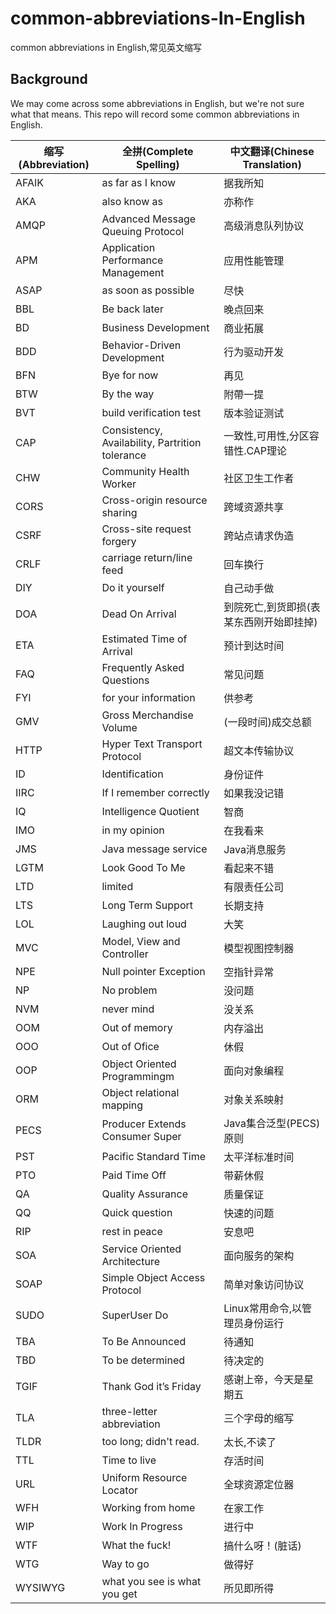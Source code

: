 # common-abbreviations-In-English
common abbreviations in English,常见英文缩写

## Background
We may come across some abbreviations in English, but we're not sure what that means. This repo will record some common abbreviations in English.

|缩写(Abbreviation)|全拼(Complete Spelling)|中文翻译(Chinese Translation)|
| ------| ------ | ------ |
|AFAIK |as far as I know |据我所知 |
|AKA |also know as |亦称作 |
|AMQP |Advanced Message Queuing Protocol |高级消息队列协议 |
|APM |Application Performance Management | 应用性能管理 |
|ASAP |as soon as possible |尽快 |
|BBL |Be back later |晚点回来 |
|BD |Business Development |商业拓展 |
|BDD |Behavior-Driven Development |行为驱动开发 |
|BFN |Bye for now |再见 |
|BTW | By the way |附帶一提 |
|BVT |build verification test |版本验证测试 |
|CAP |Consistency, Availability, Partrition tolerance |一致性,可用性,分区容错性.CAP理论 |
|CHW |Community Health Worker |社区卫生工作者 |
|CORS |Cross-origin resource sharing |跨域资源共享 |
|CSRF |Cross-site request forgery |跨站点请求伪造 |
|CRLF |carriage return/line feed |回车换行 |
|DIY |Do it yourself |自己动手做 |
|DOA |Dead On Arrival |到院死亡,到货即损(表某东西刚开始即挂掉) |
|ETA |Estimated Time of Arrival|预计到达时间 |
|FAQ |Frequently Asked Questions |常见问题 |
|FYI |for your information |供参考 |
|GMV |Gross Merchandise Volume |(一段时间)成交总额 |
|HTTP |Hyper Text Transport Protocol |超文本传输协议 |
|ID |Identification |身份证件 |
|IIRC |If I remember correctly |如果我没记错 |
|IQ |Intelligence Quotient |智商 |
|IMO |in my opinion |在我看来 |
|JMS |Java message service |Java消息服务 |
|LGTM |Look Good To Me |看起来不错 |
|LTD |limited |有限责任公司 |
|LTS |Long Term Support |长期支持 |
|LOL |Laughing out loud | 大笑 |
|MVC |Model, View and Controller |模型视图控制器 |
|NPE |Null pointer Exception |空指针异常 |
|NP |No problem |没问题 |
|NVM |never mind |没关系 |
|OOM |Out of memory |内存溢出 |
|OOO |Out of Ofice | 休假 |
|OOP |Object Oriented Programmingm |面向对象编程 |
|ORM |Object relational mapping |对象关系映射 |
|PECS |Producer Extends Consumer Super | Java集合泛型(PECS)原则|
|PST |Pacific Standard Time | 太平洋标准时间|
|PTO |Paid Time Off |带薪休假 |
|QA |Quality Assurance |质量保证 |
|QQ |Quick question |快速的问题 |
|RIP |rest in peace |安息吧 |
|SOA |Service Oriented Architecture |面向服务的架构 |
|SOAP |Simple Object Access Protocol |简单对象访问协议 |
|SUDO|SuperUser Do |Linux常用命令,以管理员身份运行 |
|TBA |To Be Announced |待通知 |
|TBD |To be determined |待决定的 |
|TGIF |Thank God it’s Friday |感谢上帝，今天是星期五 |
|TLA |three-letter abbreviation |三个字母的缩写 |
|TLDR |too long; didn't read. |太长,不读了 |
|TTL |Time to live |存活时间 |
|URL |Uniform Resource Locator |全球资源定位器 |
|WFH |Working from home |在家工作 |
|WIP |Work In Progress |进行中 |
|WTF |What the fuck! |搞什么呀！(脏话) |
|WTG |Way to go |做得好 |
|WYSIWYG|what you see is what you get |所见即所得 |
